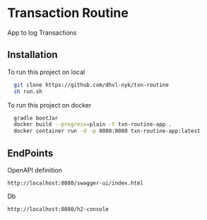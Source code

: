
# Transaction Routine

App to log Transactions



## Installation

To run this project on local

```bash
  git clone https://github.com/dhvl-nyk/txn-routine 
  sh run.sh
```

To run this project on docker

```bash
  gradle bootJar
  docker build --progress=plain -t txn-routine-app .
  docker container run -d -p 8080:8080 txn-routine-app:latest
```




## EndPoints
OpenAPI definition
```
http://localhost:8080/swagger-ui/index.html
```
Db
```
http://localhost:8080/h2-console
```  
